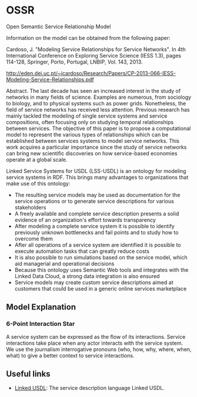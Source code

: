 OSSR
====
Open Semantic Service Relationship Model

Information on the model can be obtained from the following paper:

Cardoso, J. "Modeling Service Relationships for Service Networks". 
In 4th International Conference on Exploring Service Science (IESS 1.3), 
pages 114-128, Springer, Porto, Portugal, LNBIP, Vol. 143, 2013. 

http://eden.dei.uc.pt/~jcardoso/Research/Papers/CP-2013-066-IESS-Modeling-Service-Relationships.pdf


Abstract. The last decade has seen an increased interest in the study of networks in many fields of science.
Examples are numerous, from sociology to biology, and to physical systems such as power grids.
Nonetheless, the field of service networks has received less attention. Previous research has
mainly tackled the modeling of single service systems and service compositions, often focusing
only on studying temporal relationships between services. The objective of this paper is to propose
a computational model to represent the various types of relationships which can be established
between services systems to model service networks. This work acquires a particular importance
since the study of service networks can bring new scientific discoveries on how service-based
economies operate at a global scale.

Linked Service Systems for USDL (LSS-USDL) is an ontology for modeling service systems in RDF. This brings many advantages to organizations that make use of this ontology:

 - The resulting service models may be used as documentation for the service operations or to generate service descriptions for various stakeholders
 - A freely available and complete service description presents a solid evidence of an organization's effort towards transparency
 - After modeling a complete service system it is possible to identify previously unknown bottlenecks and fail points and to study how to overcome them
 - After all operations of a service system are identified it is possible to execute automation tasks that can greatly reduce costs
 - It is also possible to run simulations based on the service model, which aid managerial and operational decisions
 - Because this ontology uses Semantic Web tools and integrates with the Linked Data Cloud, a strong data integration is also ensured
 - Service models may create custom service descriptions aimed at customers that could be used in a generic online services marketplace

## Model Explanation

### 6-Point Interaction Star

A service system can be expressed as the flow of its interactions. Service interactions take place when any actor interacts with the service system. We use the journalism interrogative pronouns (who, how, why, where, when, what) to give a better context to service interactions.


## Useful links

 - [Linked USDL](https://github.com/linked-usdl/usdl-core): The service description language Linked USDL.
